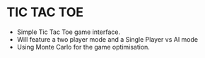 # TIC TAC TOE 

- Simple Tic Tac Toe game interface.
- Will feature a two player mode and a Single Player vs AI mode
- Using Monte Carlo for the game optimisation.